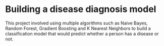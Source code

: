 # Building a disease diagnosis model

This project involved using multiple algorithms such as Naive Bayes, Random Forest, Gradient Boosting and K Nearest Neighbors to build a classification model that would predict whether a person has a disease or not.
